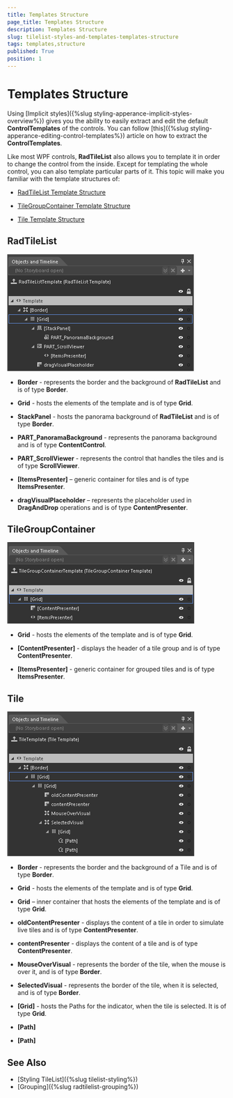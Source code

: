 ```yaml
---
title: Templates Structure
page_title: Templates Structure
description: Templates Structure
slug: tilelist-styles-and-templates-templates-structure
tags: templates,structure
published: True
position: 1
---
```



# Templates Structure #

Using [Implicit styles]({%slug styling-apperance-implicit-styles-overview%}) gives you the ability to easily extract and edit the default __ControlTemplates__ of the controls. You can follow [this]({%slug styling-apperance-editing-control-templates%}) article on how to extract the __ControlTemplates__.

Like most WPF controls, __RadTileList__ also allows you to template it in order to change the control from the inside. Except for templating the whole control, you can also template particular parts of it. This topic will make you familiar with the template structures of:

*	[RadTileList Template Structure](#radtilelist)
	
*	[TileGroupContainer Template Structure](#tilegroupcontainer)
	
*	[Tile Template Structure](#tile)


## RadTileList ##


![](images/RadTileListTemplate_Img.png)

*	__Border__ - represents the border and the background of __RadTileList__ and is of type __Border__.
	
*	__Grid__ - hosts the elements of the template and is of type __Grid__.

*	__StackPanel__ - hosts the panorama background of __RadTileList__ and is of type __Border__.

*	__PART_PanoramaBackground__ - represents the panorama background and is of type __ContentControl__.

*	__PART_ScrollViewer__ - represents the control that handles the tiles and is of type __ScrollViewer__.

*   __[ItemsPresenter]__ – generic container for tiles and is of type __ItemsPresenter__.

*	__dragVisualPlaceholder__ – represents the placeholder used in __DragAndDrop__ operations and is of type __ContentPresenter__.


## TileGroupContainer  ##

![](images/TileGroupContainerTemplate_Img.png)

*	__Grid__ - hosts the elements of the template and is of type __Grid__.
	
*	__[ContentPresenter]__ - displays the header of a tile group and is of type __ContentPresenter__.
	
*	__[ItemsPresenter]__ - generic container for grouped tiles and is of type __ItemsPresenter__.


## Tile ##

![](images/TileTemplate_Img.png)

*	__Border__ - represents the border and the background of a Tile and is of type __Border__.

*	__Grid__ - hosts the elements of the template and is of type __Grid__.
	
*	__Grid__ – inner container that hosts the elements of the template and is of type __Grid__.
	
*	__oldContentPresenter__ - displays the content of a tile in order to simulate live tiles and is of type __ContentPresenter__.

*	__contentPresenter__ - displays the content of a tile and is of type __ContentPresenter__. 
	
*	__MouseOverVisual__ - represents the border of the tile, when the mouse is over it, and is of type __Border__.

*	__SelectedVisual__ - represents the border of the tile, when it is selected, and is of type __Border__.
	
*	__[Grid]__ - hosts the Paths for the indicator, when the tile is selected. It is of type __Grid__.

*   __[Path]__
   
*   __[Path]__

## See Also

* [Styling TileList]({%slug tilelist-styling%})
* [Grouping]({%slug radtilelist-grouping%})

